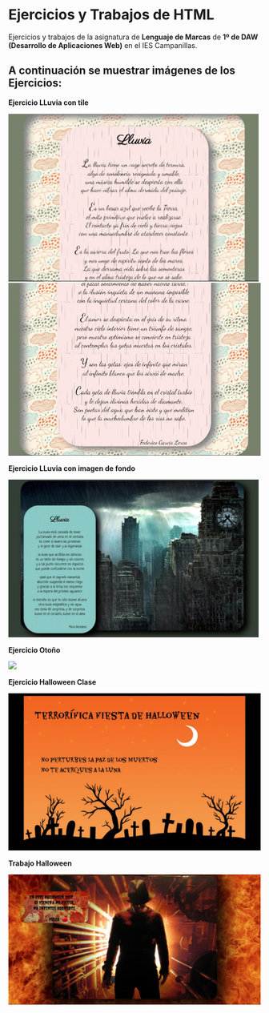 ﻿# Ejercicios y Trabajos de HTML

Ejercicios y trabajos de la asignatura de **Lenguaje de Marcas** de **1º de DAW
(Desarrollo de Aplicaciones Web)** en el IES Campanillas.

## A continuación se muestrar imágenes de los Ejercicios:

<p><b>Ejercicio LLuvia con tile<b><p>
<img src="img/lluvia1.JPG" width="500px"><br>
<img src="img/lluvia2.JPG"><br>

<p><b>Ejercicio LLuvia con imagen de fondo<b><p>
<img src="img/lluvia3.JPG" width="500px"><br>

<p><b>Ejercicio Otoño<b><p>
<img src="img/otoño.JPG"><br>

<p><b>Ejercicio Halloween Clase<b><p>
<img src="img/halloweenClase.JPG"><br>

<p><b>Trabajo Halloween<b><p>
<img src="img/halloween.JPG"><br>

